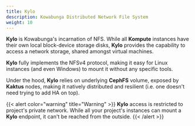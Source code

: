 ```yaml
---
title: Kylo
description: Kowabunga Distributed Network File System
weight: 10
---
```


**Kylo** is Kowabunga's incarnation of NFS. While all **Kompute** instances have their own local block-device storage disks, **Kylo** provides the capability to access a network storage, shared amongst virtual machines.

**Kylo** fully implements the NFSv4 protocol, making it easy for Linux instances (and even Windows) to mount it without any specific tools.

Under the hood, **Kylo** relies on underlying **CephFS** volume, exposed by **Kaktus** nodes, making it natively distributed and resilient (i.e. one doesn't need trying to add HA on top).

{{< alert color="warning" title="Warning" >}}
**Kylo** access is restricted to project's private network. While all your project's instances can mount a **Kylo** endpoint, it can't be reached from the outside.
{{< /alert >}}
